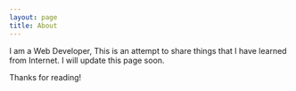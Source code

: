 ```yaml
---
layout: page
title: About
---
```


I am a Web Developer, This is an attempt to share things that I have learned from Internet.
I will update this page soon.

Thanks for reading!
